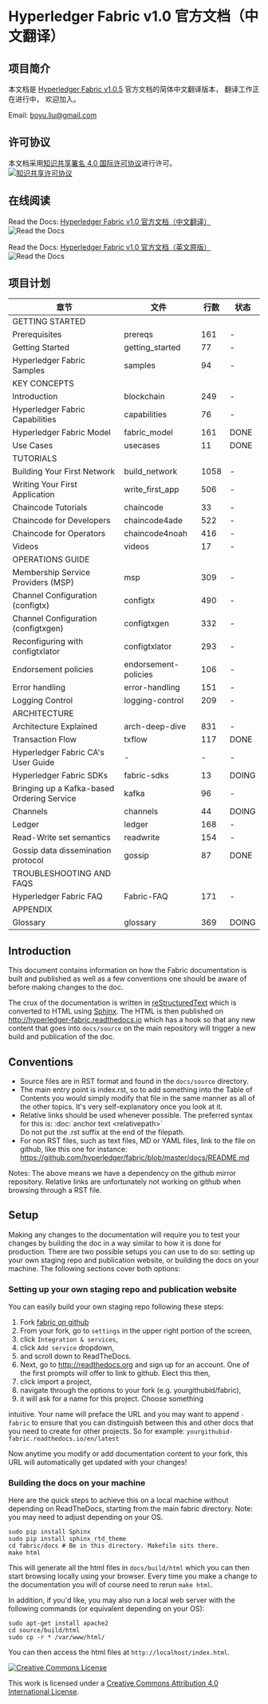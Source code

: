 # Hyperledger Fabric v1.0 官方文档（中文翻译） #

## 项目简介 ##

本文档是 [Hyperledger Fabric v1.0.5](https://github.com/hyperledger/fabric/tree/014d6befcf67f3787bb3d67ff34e1a98dc6aec5f) 官方文档的简体中文翻译版本， 翻译工作正在进行中， 欢迎加入。

Email: boyu.liu@gmail.com

## 许可协议 ##

本文档采用[知识共享署名 4.0 国际许可协议](http://creativecommons.org/licenses/by/4.0/)进行许可。  
[![知识共享许可协议](https://i.creativecommons.org/l/by/4.0/88x31.png "知识共享许可协议")](http://creativecommons.org/licenses/by/4.0/)  

## 在线阅读 ##

Read the Docs: [Hyperledger Fabric v1.0 官方文档（中文翻译）](http://hyperledger-fabric-docs-zh-cn.readthedocs.io/zh_CN/latest/)  
![Read the Docs](https://readthedocs.org/projects/hyperledger-fabric-docs-zh-cn/badge/)  

Read the Docs: [Hyperledger Fabric v1.0 官方文档（英文原版）](http://hyperledger-fabric.readthedocs.io/en/latest/)  
![Read the Docs](https://readthedocs.org/projects/hyperledger-fabric/badge/)  

## 项目计划 ##

| 章节 | 文件 | 行数 | 状态 |
| --- | --- | --- | --- |
| GETTING STARTED                                |                          |      |   |
| Prerequisites                                  | prereqs                  |  161 | - |
| Getting Started                                | getting_started          |   77 | - |
| Hyperledger Fabric Samples                     | samples                  |   94 | - |
| KEY CONCEPTS                                   |                          |      |   |
| Introduction                                   | blockchain               |  249 | - |
| Hyperledger Fabric Capabilities                | capabilities             |   76 | - |
| Hyperledger Fabric Model                       | fabric_model             |  161 | DONE |
| Use Cases                                      | usecases                 |   11 | DONE |
| TUTORIALS                                      |                          |      |   |
| Building Your First Network                    | build_network            | 1058 | - |
| Writing Your First Application                 | write_first_app          |  506 | - |
| Chaincode Tutorials                            | chaincode                |   33 | - |
| Chaincode for Developers                       | chaincode4ade            |  522 | - |
| Chaincode for Operators                        | chaincode4noah           |  416 | - |
| Videos                                         | videos                   |   17 | - |
| OPERATIONS GUIDE                               |                          |      |   |
| Membership Service Providers (MSP)             | msp                      |  309 | - |
| Channel Configuration (configtx)               | configtx                 |  490 | - |
| Channel Configuration (configtxgen)            | configtxgen              |  332 | - |
| Reconfiguring with configtxlator               | configtxlator            |  293 | - |
| Endorsement policies                           | endorsement-policies     |  106 | - |
| Error handling                                 | error-handling           |  151 | - |
| Logging Control                                | logging-control          |  209 | - |
| ARCHITECTURE                                   |                          |      |   |
| Architecture Explained                         | arch-deep-dive           |  831 | - |
| Transaction Flow                               | txflow                   |  117 | DONE |
| Hyperledger Fabric CA's User Guide             |                 -        |    - | - |
| Hyperledger Fabric SDKs                        | fabric-sdks              |   13 | DOING |
| Bringing up a Kafka-based Ordering Service     | kafka                    |   96 | - |
| Channels                                       | channels                 |   44 | DOING |
| Ledger                                         | ledger                   |  168 | - |
| Read-Write set semantics                       | readwrite                |  154 | - |
| Gossip data dissemination protocol             | gossip                   |   87 | DONE |
| TROUBLESHOOTING AND FAQS                       |                          |      |   |
| Hyperledger Fabric FAQ                         | Fabric-FAQ               |  171 | - |
| APPENDIX                                       |                          |      |   |
| Glossary                                       | glossary                 |  369 | DOING |

## Introduction ##

This document contains information on how the Fabric documentation is
built and published as well as a few conventions one should be aware of
before making changes to the doc.

The crux of the documentation is written in
[reStructuredText](http://docutils.sourceforge.net/rst.html) which is
converted to HTML using [Sphinx](http://www.sphinx-doc.org/en/stable/).
The HTML is then published on http://hyperledger-fabric.readthedocs.io
which has a hook so that any new content that goes into `docs/source`
on the main repository will trigger a new build and publication of the
doc.

## Conventions ##

* Source files are in RST format and found in the `docs/source` directory.
* The main entry point is index.rst, so to add something into the Table
  of Contents you would simply modify that file in the same manner as
  all of the other topics. It's very self-explanatory once you look at
  it.
* Relative links should be used whenever possible. The preferred
  syntax for this is: :doc:\`anchor text &lt;relativepath&gt;\`
  <br/>Do not put the .rst suffix at the end of the filepath.
* For non RST files, such as text files, MD or YAML files, link to the
  file on github, like this one for instance:
  https://github.com/hyperledger/fabric/blob/master/docs/README.md

Notes: The above means we have a dependency on the github mirror
repository. Relative links are unfortunately not working on github
when browsing through a RST file.

## Setup ##

Making any changes to the documentation will require you to test your
changes by building the doc in a way similar to how it is done for
production. There are two possible setups you can use to do so:
setting up your own staging repo and publication website, or building
the docs on your machine. The following sections cover both options:

### Setting up your own staging repo and publication website ###

You can easily build your own staging repo following these steps:

1. Fork [fabric on github](https://github.com/hyperledger/fabric)
1. From your fork, go to `settings` in the upper right portion of the screen,
1. click `Integration & services`,
1. click `Add service` dropdown,
1. and scroll down to ReadTheDocs.
1. Next, go to http://readthedocs.org and sign up for an account. One of the first prompts will offer to link to github. Elect this then,
1. click import a project,
1. navigate through the options to your fork (e.g. yourgithubid/fabric),
1. it will ask for a name for this project. Choose something

intuitive. Your name will preface the URL and you may want to append `-fabric` to ensure that you can distinguish between this and other docs that you need to create for other projects. So for example:
`yourgithubid-fabric.readthedocs.io/en/latest`

Now anytime you modify or add documentation content to your fork, this
URL will automatically get updated with your changes!

### Building the docs on your machine ###

Here are the quick steps to achieve this on a local machine without
depending on ReadTheDocs, starting from the main fabric
directory. Note: you may need to adjust depending on your OS.

``` shell
sudo pip install Sphinx
sudo pip install sphinx_rtd_theme
cd fabric/docs # Be in this directory. Makefile sits there.
make html
```

This will generate all the html files in `docs/build/html` which you can
then start browsing locally using your browser. Every time you make a
change to the documentation you will of course need to rerun `make
html`.

In addition, if you'd like, you may also run a local web server with the following commands (or equivalent depending on your OS):

``` shell
sudo apt-get install apache2
cd source/build/html
sudo cp -r * /var/www/html/
```

You can then access the html files at `http://localhost/index.html`.

[![Creative Commons License](https://i.creativecommons.org/l/by/4.0/88x31.png "Creative Commons License")](http://creativecommons.org/licenses/by/4.0/)

This work is licensed under a [Creative Commons Attribution 4.0 International License](http://creativecommons.org/licenses/by/4.0/).
